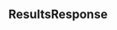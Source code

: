 ## ResultsResponse


<ParamField path="cancelled_at" type="">

</ParamField>
<ParamField path="execution_ended_at" type="">

</ParamField>
<ParamField path="execution_id" type="">

</ParamField>
<ParamField path="execution_started_at" type="">

</ParamField>
<ParamField path="expires_at" type="">

</ParamField>
<ParamField path="is_execution_finished" type="">

</ParamField>
<ParamField path="next_offset" type="">

</ParamField>
<ParamField path="next_uri" type="">

</ParamField>
<ParamField path="query_id" type="">

</ParamField>
<ParamField path="result" type="">

</ParamField>
<ParamField path="state" type="">

</ParamField>
<ParamField path="submitted_at" type="">

</ParamField>
